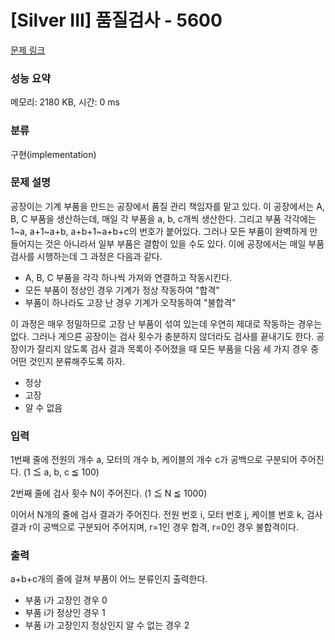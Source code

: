 # [Silver III] 품질검사 - 5600 

[문제 링크](https://www.acmicpc.net/problem/5600) 

### 성능 요약

메모리: 2180 KB, 시간: 0 ms

### 분류

구현(implementation)

### 문제 설명

<p>공장이는 기계 부품을 만드는 공장에서 품질 관리 책임자를 맡고 있다. 이 공장에서는 A, B, C 부품을 생산하는데, 매일 각 부품을 a, b, c개씩 생산한다. 그리고 부품 각각에는 1~a, a+1~a+b, a+b+1~a+b+c의 번호가 붙어있다. 그러나 모든 부품이 완벽하게 만들어지는 것은 아니라서 일부 부품은 결함이 있을 수도 있다. 이에 공장에서는 매일 부품 검사를 시행하는데 그 과정은 다음과 같다.</p>

<ul>
	<li>A, B, C 부품을 각각 하나씩 가져와 연결하고 작동시킨다.</li>
	<li>모든 부품이 정상인 경우 기계가 정상 작동하여 "합격"</li>
	<li>부품이 하나라도 고장 난 경우 기계가 오작동하여 "불합격"</li>
</ul>

<p>이 과정은 매우 정밀하므로 고장 난 부품이 섞여 있는데 우연히 제대로 작동하는 경우는 없다. 그러나 게으른 공장이는 검사 횟수가 충분하지 않더라도 검사를 끝내기도 한다. 공장이가 잘리지 않도록 검사 결과 목록이 주어졌을 때 모든 부품을 다음 세 가지 경우 중 어떤 것인지 분류해주도록 하자.</p>

<ul>
	<li>정상</li>
	<li>고장</li>
	<li>알 수 없음</li>
</ul>

### 입력 

 <p>1번째 줄에 전원의 개수 a, 모터의 개수 b, 케이블의 개수 c가 공백으로 구분되어 주어진다. (1 ≦ a, b, c ≦ 100)</p>

<p>2번째 줄에 검사 횟수 N이 주어진다. (1 ≦ N ≦ 1000)</p>

<p>이어서 N개의 줄에 검사 결과가 주어진다. 전원 번호 i, 모터 번호 j, 케이블 번호 k, 검사 결과 r이 공백으로 구분되어 주어지며, r=1인 경우 합격, r=0인 경우 불합격이다.</p>

### 출력 

 <p>a+b+c개의 줄에 걸쳐 부품이 어느 분류인지 출력한다.</p>

<ul>
	<li>부품 i가 고장인 경우 0</li>
	<li>부품 i가 정상인 경우 1</li>
	<li>부품 i가 고장인지 정상인지 알 수 없는 경우 2</li>
</ul>

